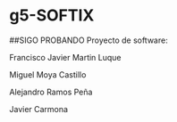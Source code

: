 # g5-SOFTIX
##SIGO PROBANDO
Proyecto de software:

Francisco Javier Martin Luque

Miguel Moya Castillo

Alejandro Ramos Peña

Javier Carmona 

